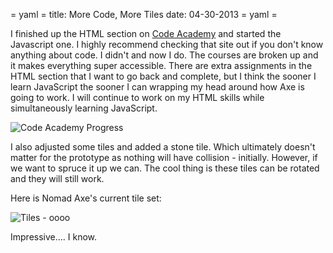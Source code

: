 = yaml =
title: More Code, More Tiles
date: 04-30-2013
= yaml =

I finished up the HTML section on [Code Academy](www.codeacademy.com) and started the Javascript one. I highly recommend checking that site out if you don't know anything about code. I didn't and now I do. The courses are broken up and it makes everything super accessible. There are extra assignments in the HTML section that I want to go back and complete, but I think the sooner I learn JavaScript the sooner I can wrapping my head around how Axe is going to work. I will continue to work on my HTML skills while simultaneously learning JavaScript.

![Code Academy Progress](/images/posts/014-01-CodeAcademy.png)

I also adjusted some tiles and added a stone tile. Which ultimately doesn't matter for the prototype as nothing will have collision - initially. However, if we want to spruce it up we can. The cool thing is these tiles can be rotated and they will still work.

Here is Nomad Axe's current tile set:

![Tiles - oooo](/images/posts/014-02-tiles.png)

Impressive.... I know.



